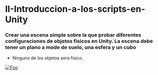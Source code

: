 # II-Introduccion-a-los-scripts-en-Unity

### Crear una escena simple sobre la que probar diferentes configuraciones de objetos fisicos en Unity. La escena debe tener un plano a mode de suelo, una esfera y un cubo

* Ninguno de los objetos sera fisico.


[![Foo](https://i.gyazo.com/efa0c2072be08093aba42c45eb40a87f.png)](http://google.com.au/)
